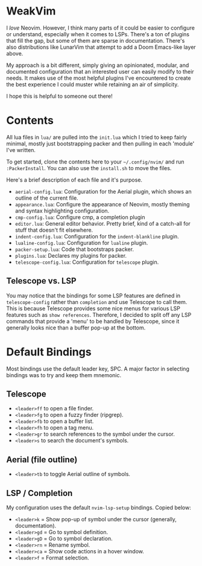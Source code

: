 # WeakVim
I _love_ Neovim. However, I think many parts of it could be easier to configure or understand, especially when it comes to LSPs. There's a ton of plugins that fill the gap, but some of them are sparse in documentation. There's also distributions like LunarVim that attempt to add a Doom Emacs-like layer above.

My approach is a bit different, simply giving an opinionated, modular, and documented configuration that an interested user can easily modify to their needs. It makes use of the most helpful plugins I've encountered to create the best experience I could muster while retaining an air of simplicity. 

I hope this is helpful to someone out there!

# Contents
All lua files in `lua/` are pulled into the `init.lua` which I tried to keep fairly minimal, mostly just bootstrapping packer and then pulling in each 'module' I've written.

To get started, clone the contents here to your `~/.config/nvim/` and run `:PackerInstall`. You can also use the `install.sh` to move the files. 

Here's a brief description of each file and it's purpose.

- `aerial-config.lua`: Configuration for the Aerial plugin, which shows an outline of the current file.
- `appearance.lua`: Configure the appearance of Neovim, mostly theming and syntax highlighting configuration.
- `cmp-config.lua`: Configure cmp, a completion plugin
- `editor.lua`: General editor behavior. Pretty brief, kind of a catch-all for stuff that doesn't fit elsewhere.
- `indent-config.lua`: Configuration for the `indent-blankline` plugin.
- `lualine-config.lua`: Configuration for `lualine` plugin.
- `packer-setup.lua`: Code that bootstraps packer.
- `plugins.lua`: Declares my plugins for packer.
- `telescope-config.lua`: Configuration for `telescope` plugin.

## Telescope vs. LSP
You may notice that the bindings for some LSP features are defined in `telescope-config` rather than
`completion` and use Telescope to call them. This is because Telescope provides some nice menus 
for various LSP features such as `show references`. Therefore, I decided to split off any LSP 
commands that provide a 'menu' to be handled by Telescope, since it generally looks nice than a 
buffer pop-up at the bottom.

# Default Bindings
Most bindings use the default leader key, SPC. A major factor in selecting bindings was to try and keep
them mnemonic.

## Telescope
- `<leader>ff` to open a file finder.
- `<leader>fg` to open a fuzzy finder (ripgrep).
- `<leader>fb` to open a buffer list.
- `<leader>fh` to open a tag menu.
- `<leader>gr` to search references to the symbol under the cursor.
- `<leader>s` to search the document's symbols.

## Aerial (file outline)
- `<leader>tb` to toggle Aerial outline of symbols.

## LSP / Completion
My configuration uses the default `nvim-lsp-setup` bindings. Copied below:

- `<leader>k` = Show pop-up of symbol under the cursor (generally, documentation).
- `<leader>gd` = Go to symbol definition.
- `<leader>gD` = Go to symbol declaration.
- `<leader>rn` = Rename symbol.
- `<leader>ca` = Show code actions in a hover window.
- `<leader>f` = Format selection.
